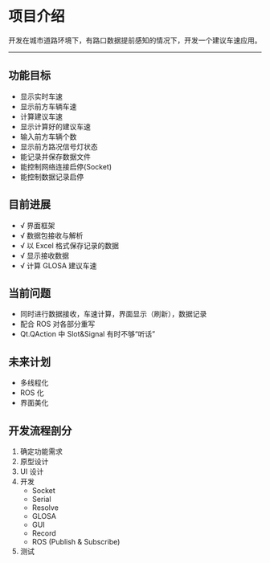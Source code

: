# 项目介绍

开发在城市道路环境下，有路口数据提前感知的情况下，开发一个建议车速应用。

---

## 功能目标

- 显示实时车速
- 显示前方车辆车速
- 计算建议车速
- 显示计算好的建议车速
- 输入前方车辆个数
- 显示前方路况信号灯状态
- 能记录并保存数据文件
- 能控制网络连接启停(Socket)
- 能控制数据记录启停

## 目前进展
- √ 界面框架
- √ 数据包接收与解析
- √ 以 Excel 格式保存记录的数据
- √ 显示接收数据
- √ 计算 GLOSA 建议车速

## 当前问题
- 同时进行数据接收，车速计算，界面显示（刷新），数据记录
- 配合 ROS 对各部分重写
- Qt.QAction 中 Slot&Signal 有时不够“听话”

## 未来计划
- 多线程化
- ROS 化
- 界面美化

## 开发流程剖分
1. 确定功能需求
2. 原型设计
3. UI 设计
4. 开发
    - Socket
    - Serial
    - Resolve
    - GLOSA
    - GUI
    - Record
    - ROS (Publish & Subscribe)
5. 测试

